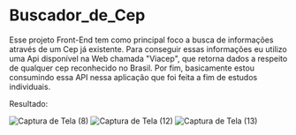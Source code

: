 # Buscador_de_Cep
Esse projeto Front-End tem como principal foco a busca de informações através de um Cep já existente.
Para conseguir essas informações eu utilizo uma Api disponível na Web chamada "Viacep", que retorna dados a respeito
de qualquer cep reconhecido no Brasil. Por fim, basicamente estou consumindo essa API nessa aplicação que foi 
feita a fim de estudos individuais.

Resultado:

![Captura de Tela (8)](https://github.com/ValdsonSilva/Buscador_de_Cep/assets/124847216/d75e1a0f-2acb-4b7a-9d34-7116130920b6)
![Captura de Tela (12)](https://github.com/ValdsonSilva/Buscador_de_Cep/assets/124847216/8e2dd120-0550-4aa2-8580-1627ffc5766e)
![Captura de Tela (13)](https://github.com/ValdsonSilva/Buscador_de_Cep/assets/124847216/7591bd4a-7f30-4247-b00b-c03947dec79e)
